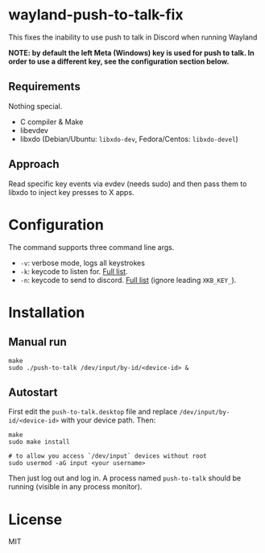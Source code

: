 # wayland-push-to-talk-fix
This fixes the inability to use push to talk in Discord when running Wayland


**NOTE: by default the left Meta (Windows) key is used for push to talk. In order to use a different key, see the configuration section below.**

## Requirements

Nothing special.
- C compiler & Make
- libevdev
- libxdo (Debian/Ubuntu: `libxdo-dev`, Fedora/Centos: `libxdo-devel`)

## Approach

Read specific key events via evdev (needs sudo) and then pass them to libxdo to inject key presses to X apps.

# Configuration
The command supports three command line args.
- `-v`: verbose mode, logs all keystrokes
- `-k`: keycode to listen for. [Full list](https://github.com/torvalds/linux/blob/master/include/uapi/linux/input-event-codes.h).
- `-n`: keycode to send to discord. [Full list](https://github.com/xkbcommon/libxkbcommon/blob/master/include/xkbcommon/xkbcommon-keysyms.h) (ignore leading `XKB_KEY_`).

# Installation

## Manual run

```
make
sudo ./push-to-talk /dev/input/by-id/<device-id> &
```

## Autostart

First edit the `push-to-talk.desktop` file and replace `/dev/input/by-id/<device-id>` with your device path. Then:
```
make
sudo make install

# to allow you access `/dev/input` devices without root
sudo usermod -aG input <your username>
```
Then just log out and log in. A process named `push-to-talk` should be running (visible in any process monitor).

# License

MIT
